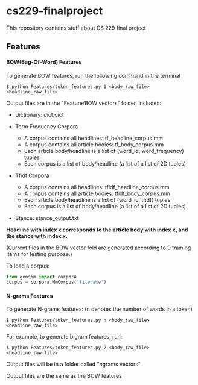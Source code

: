 # cs229-finalproject
This repository contains stuff about CS 229 final project

## Features
#### BOW(Bag-Of-Word) Features
To generate BOW features, run the following command in the terminal
```
$ python Features/token_features.py 1 <body_raw_file> <headline_raw_file>
``` 

Output files are in the "Feature/BOW vectors" folder, includes:

- Dictionary:  dict.dict
- Term Frequency Corpora
    
    - A corpus contains all headlines: tf_headline_corpus.mm
    - A corpus contains all article bodies: tf_body_corpus.mm
    - Each article body/headline is a list of (word_id, word_frequency) tuples
    - Each corpus is a list of body/headline (a list of a list of 2D tuples)
    
- Tfidf Corpora

    - A corpus contains all headlines: tfidf_headline_corpus.mm
    - A corpus contains all article bodies: tfidf_body_corpus.mm
    - Each article body/headline is a list of (word_id, tfidf) tuples
    - Each corpus is a list of body/headline (a list of a list of 2D tuples)
    
- Stance: stance_output.txt  

**Headline with index x corresponds to the article body with index x, and the stance with index x.**

(Current files in the BOW vector fold are generated according to 9 training items for testing purpose.)

To load a corpus:
```python
from gensim import corpora
corpus = corpora.MmCorpus('filename')
```
#### N-grams Features
To generate N-grams features:  (n denotes the number of words in a token)
```
$ python Features/token_features.py n <body_raw_file> <headline_raw_file>
``` 
For example, to generate bigram features, run:
```
$ python Features/token_features.py 2 <body_raw_file> <headline_raw_file>
``` 
Output files will be in a folder called "$n$grams vectors". 

Output files are the same as the BOW features
